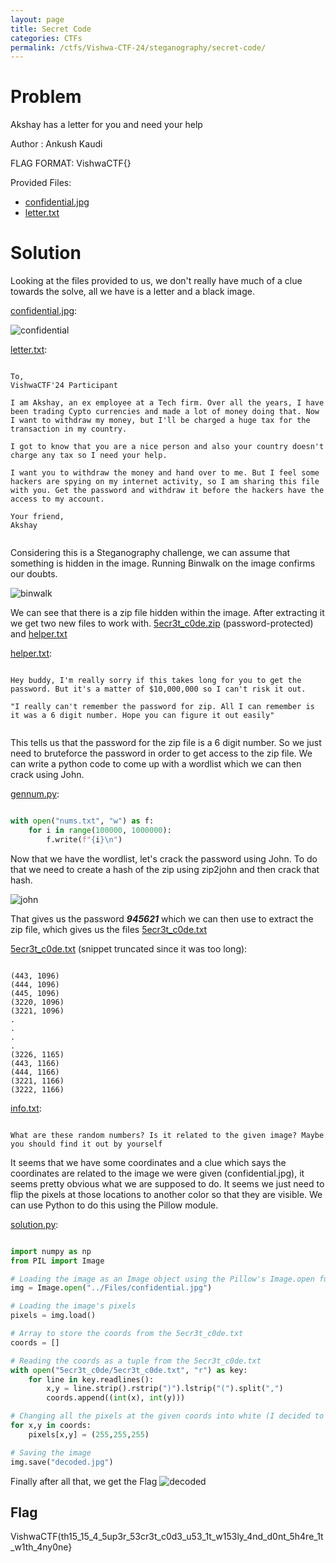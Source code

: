 ```yaml
---
layout: page
title: Secret Code
categories: CTFs
permalink: /ctfs/Vishwa-CTF-24/steganography/secret-code/
---
```


# Problem
Akshay has a letter for you and need your help

Author : Ankush Kaudi

FLAG FORMAT:
VishwaCTF{}

Provided Files:
 - [confidential.jpg](https://github.com/Firerey12/VishwaCTF_2024_Write_Ups/blob/f327b50e93a9f35d43e6578fb8061d0514f04d25/Steganography/Secret%20Code/Files/confidential.jpg)
 - [letter.txt](https://github.com/Firerey12/VishwaCTF_2024_Write_Ups/blob/f327b50e93a9f35d43e6578fb8061d0514f04d25/Steganography/Secret%20Code/Files/letter.txt)

# Solution
Looking at the files provided to us, we don't really have much of a clue towards the solve, all we have is a letter and a black image.

[confidential.jpg](https://github.com/Firerey12/VishwaCTF_2024_Write_Ups/blob/f327b50e93a9f35d43e6578fb8061d0514f04d25/Steganography/Secret%20Code/Files/confidential.jpg):

![confidential](https://github.com/user-attachments/assets/ee710193-25a0-40f8-b4db-fb1c739f5f61)

[letter.txt](https://github.com/Firerey12/VishwaCTF_2024_Write_Ups/blob/f327b50e93a9f35d43e6578fb8061d0514f04d25/Steganography/Secret%20Code/Files/letter.txt):

```

To,
VishwaCTF'24 Participant

I am Akshay, an ex employee at a Tech firm. Over all the years, I have been trading Cypto currencies and made a lot of money doing that. Now I want to withdraw my money, but I'll be charged a huge tax for the transaction in my country.

I got to know that you are a nice person and also your country doesn't charge any tax so I need your help. 

I want you to withdraw the money and hand over to me. But I feel some hackers are spying on my internet activity, so I am sharing this file with you. Get the password and withdraw it before the hackers have the access to my account.

Your friend,
Akshay


```

Considering this is a Steganography challenge, we can assume that something is hidden in the image. Running Binwalk on the image confirms our doubts.

![binwalk](https://github.com/user-attachments/assets/be57a4bd-32b8-4497-afe8-4f487772a737)


We can see that there is a zip file hidden within the image. After extracting it we get two new files to work with. [5ecr3t_c0de.zip](Solution/5ecr3t_c0de.zip) (password-protected) and [helper.txt](Solution/helper.txt)

[helper.txt](https://github.com/Firerey12/VishwaCTF_2024_Write_Ups/blob/f327b50e93a9f35d43e6578fb8061d0514f04d25/Steganography/Secret%20Code/Solution/helper.txt):
```

Hey buddy, I'm really sorry if this takes long for you to get the password. But it's a matter of $10,000,000 so I can't risk it out.

"I really can't remember the password for zip. All I can remember is it was a 6 digit number. Hope you can figure it out easily"


```

This tells us that the password for the zip file is a 6 digit number. So we just need to bruteforce the password in order to get access to the zip file. We can write a python code to come up with a wordlist which we can then crack using John.

[gennum.py](https://github.com/Firerey12/VishwaCTF_2024_Write_Ups/blob/7d0d4856e0ab910ae84db95c7a9cb9f9ff6932b7/Steganography/Secret%20Code/Solution/gennum.py):
```python

with open("nums.txt", "w") as f:
    for i in range(100000, 1000000):
        f.write(f"{i}\n")

```
Now that we have the wordlist, let's crack the password using John. To do that we need to create a hash of the zip using zip2john and then crack that hash.

![john](https://github.com/user-attachments/assets/2073c424-a1ff-4940-b817-728a5c8929c7)


That gives us the password _**945621**_ which we can then use to extract the zip file, which gives us the files [5ecr3t_c0de.txt](https://github.com/Firerey12/VishwaCTF_2024_Write_Ups/blob/7d0d4856e0ab910ae84db95c7a9cb9f9ff6932b7/Steganography/Secret%20Code/Solution/5ecr3t_c0de/5ecr3t_c0de.txt)

[5ecr3t_c0de.txt](https://github.com/Firerey12/VishwaCTF_2024_Write_Ups/blob/7d0d4856e0ab910ae84db95c7a9cb9f9ff6932b7/Steganography/Secret%20Code/Solution/5ecr3t_c0de/5ecr3t_c0de.txt) (snippet truncated since it was too long):

```

(443, 1096)
(444, 1096)
(445, 1096)
(3220, 1096)
(3221, 1096)
.
.
.
.
(3226, 1165)
(443, 1166)
(444, 1166)
(3221, 1166)
(3222, 1166)

```

[info.txt](https://github.com/Firerey12/VishwaCTF_2024_Write_Ups/blob/7d0d4856e0ab910ae84db95c7a9cb9f9ff6932b7/Steganography/Secret%20Code/Solution/5ecr3t_c0de/info.txt):
```

What are these random numbers? Is it related to the given image? Maybe you should find it out by yourself

```

It seems that we have some coordinates and a clue which says the coordinates are related to the image we were given (confidential.jpg), it seems pretty obvious what we are supposed to do.
It seems we just need to flip the pixels at those locations to another color so that they are visible. We can use Python to do this using the Pillow module.

[solution.py](https://github.com/Firerey12/VishwaCTF_2024_Write_Ups/blob/7d0d4856e0ab910ae84db95c7a9cb9f9ff6932b7/Steganography/Secret%20Code/Solution/solution.py):
```python

import numpy as np
from PIL import Image

# Loading the image as an Image object using the Pillow's Image.open function.
img = Image.open("../Files/confidential.jpg")

# Loading the image's pixels
pixels = img.load()

# Array to store the coords from the 5ecr3t_c0de.txt
coords = []

# Reading the coords as a tuple from the 5ecr3t_c0de.txt
with open("5ecr3t_c0de/5ecr3t_c0de.txt", "r") as key:
    for line in key.readlines():
        x,y = line.strip().rstrip(")").lstrip("(").split(",")
        coords.append((int(x), int(y)))

# Changing all the pixels at the given coords into white (I decided to use white since the background was black so it would be most visible)
for x,y in coords:
    pixels[x,y] = (255,255,255)

# Saving the image
img.save("decoded.jpg")

```

Finally after all that, we get the Flag
![decoded](https://github.com/user-attachments/assets/632c307a-d6ce-4e7d-b84d-a29b636610d7)


## Flag
VishwaCTF(th15_15_4_5up3r_53cr3t_c0d3_u53_1t_w153ly_4nd_d0nt_5h4re_1t_w1th_4ny0ne}
